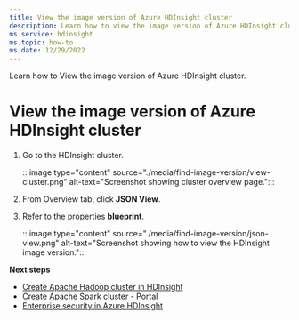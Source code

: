 ```yaml
---
title: View the image version of Azure HDInsight cluster
description: Learn how to view the image version of Azure HDInsight cluster
ms.service: hdinsight
ms.topic: how-to
ms.date: 12/29/2022
---
```


Learn how to  View the image version of Azure HDInsight cluster.

# View the image version of Azure HDInsight cluster

1. Go to the HDInsight cluster.

    :::image type="content" source="./media/find-image-version/view-cluster.png" alt-text="Screenshot showing cluster overview page.":::

1. From Overview tab, click **JSON View**.
1. Refer to the properties **blueprint**.

    :::image type="content" source="./media/find-image-version/json-view.png" alt-text="Screenshot showing how to view the HDInsight image version.":::

**Next steps**

* [Create Apache Hadoop cluster in HDInsight](./hadoop/apache-hadoop-linux-create-cluster-get-started-portal.md)
* [Create Apache Spark cluster - Portal](./spark/apache-spark-jupyter-spark-sql-use-portal.md)
* [Enterprise security in Azure HDInsight](./domain-joined/hdinsight-security-overview.md)
